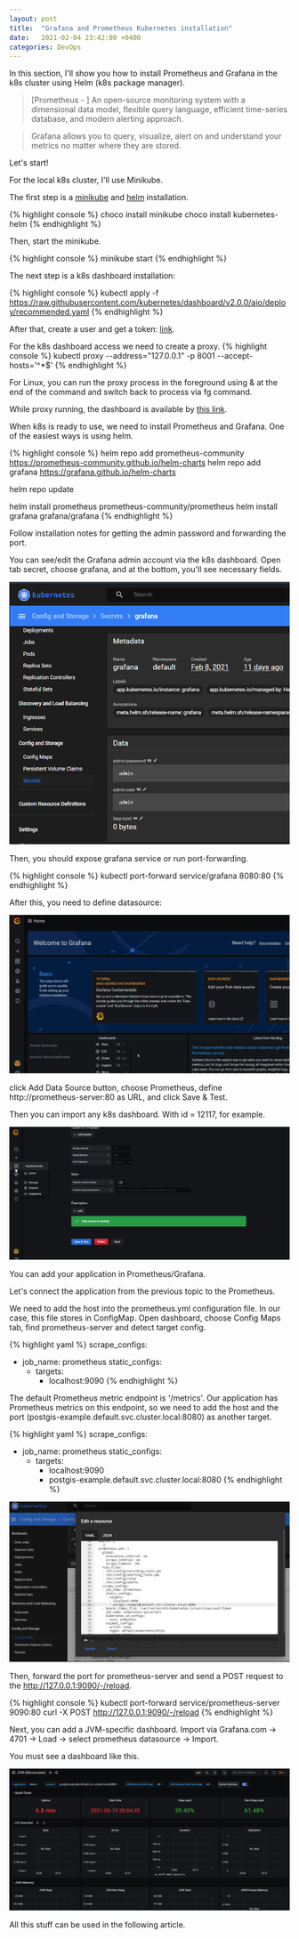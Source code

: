 ```yaml
---
layout: post
title:  "Grafana and Prometheus Kubernetes installation"
date:   2021-02-04 23:42:00 +0400
categories: DevOps
---
```

In this section, I'll show you how to install Prometheus and Grafana in the k8s cluster using Helm (k8s package manager).

> [Prometheus - ] An open-source monitoring system with a dimensional data model, flexible query language, efficient time-series database, and modern alerting approach.

> Grafana allows you to query, visualize, alert on and understand your metrics no matter where they are stored.

Let's start!

For the local k8s cluster, I'll use Minikube.

The first step is a [minikube](https://minikube.sigs.k8s.io/docs/start/) and [helm](https://helm.sh/docs/intro/install/) installation.

{% highlight console %}
choco install minikube
choco install kubernetes-helm
{% endhighlight %}

Then, start the minikube.

{% highlight console %}
minikube start
{% endhighlight %}

The next step is a k8s dashboard installation:

{% highlight console %}
kubectl apply -f https://raw.githubusercontent.com/kubernetes/dashboard/v2.0.0/aio/deploy/recommended.yaml
{% endhighlight %}

After that, create a user and get a token: [link](https://github.com/kubernetes/dashboard/blob/master/docs/user/access-control/creating-sample-user.md).

For the k8s dashboard access we need to create a proxy.
{% highlight console %}
kubectl proxy --address="127.0.0.1" -p 8001 --accept-hosts='^*$'
{% endhighlight %}

For Linux, you can run the proxy process in the foreground using & at the end of the command and switch back to process via fg command.

While proxy running, the dashboard is available by [this link](http://localhost:8001/api/v1/namespaces/kubernetes-dashboard/services/https:kubernetes-dashboard:/proxy/#/settings?namespace=default).

When k8s is ready to use, we need to install Prometheus and Grafana.
One of the easiest ways is using helm.

{% highlight console %}
helm repo add prometheus-community https://prometheus-community.github.io/helm-charts
helm repo add grafana https://grafana.github.io/helm-charts

helm repo update

helm install prometheus prometheus-community/prometheus
helm install grafana grafana/grafana
{% endhighlight %}

Follow installation notes for getting the admin password and forwarding the port.

You can see/edit the Grafana admin account via the k8s dashboard.
Open tab secret, choose grafana, and at the bottom, you'll see necessary fields.

<img src="/assets/images/grafana/grafanaSecret.png"/>

Then, you should expose grafana service or run port-forwarding.

{% highlight console %}
kubectl port-forward service/grafana 8080:80
{% endhighlight %}

After this, you need to define datasource:

<img src="/assets/images/grafana/ds.gif"/>

click Add Data Source button, choose Prometheus, define http://prometheus-server:80 as URL, and click Save & Test.

Then you can import any k8s dashboard. With id = 12117, for example.

<img src="/assets/images/grafana/dash.gif"/>

You can add your application in Prometheus/Grafana.

Let's connect the application from the previous topic to the Prometheus.

We need to add the host into the prometheus.yml configuration file.
In our case, this file stores in ConfigMap.
Open dashboard, choose Config Maps tab, find prometheus-server and detect target config.

{% highlight yaml %}
scrape_configs:
- job_name: prometheus
  static_configs:
  - targets:
    - localhost:9090
{% endhighlight %}

The default Prometheus metric endpoint is '/metrics'. Our application has Prometheus metrics on this endpoint, so we need to add the host and the port (postgis-example.default.svc.cluster.local:8080) as another target.

{% highlight yaml %}
scrape_configs:
- job_name: prometheus
  static_configs:
    - targets:
        - localhost:9090
        - postgis-example.default.svc.cluster.local:8080
{% endhighlight %}
          
<img src="/assets/images/grafana/PromAddJvm.png"/>

Then, forward the port for prometheus-server and send a POST request to the http://127.0.0.1:9090/-/reload.

{% highlight console %}
kubectl port-forward service/prometheus-server 9090:80
curl -X POST http://127.0.0.1:9090/-/reload
{% endhighlight %}

Next, you can add a JVM-specific dashboard.
Import via Grafana.com -> 4701 -> Load -> select prometheus datasource -> Import.

You must see a dashboard like this.

<img src="/assets/images/grafana/PromJvm.png"/>

All this stuff can be used in the following article.
